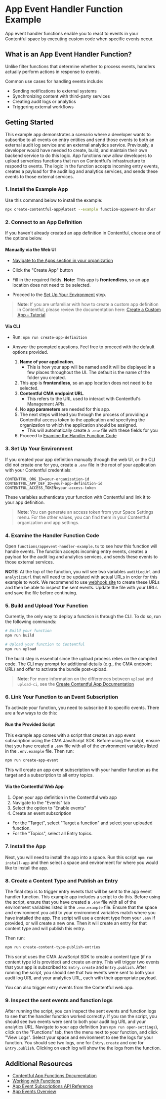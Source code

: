 # App Event Handler Function Example

App event handler functions enable you to react to events in your Contentful space by executing custom code when specific events occur.

## What is an App Event Handler Function?

Unlike filter functions that determine whether to process events, handlers actually perform actions in response to events.

Common use cases for handling events include:

- Sending notifications to external systems
- Synchronizing content with third-party services
- Creating audit logs or analytics
- Triggering external workflows

## Getting Started

This example app demonstrates a scenario where a developer wants to subscribe to all events on entry entities and send those events to both an external audit log service and an external analytics service. Previously, a developer would have needed to create, build, and maintain their own backend service to do this logic. App functions now allow developers to upload serverless functions that run on Contentful's infrastructure to respond to events. The logic in the function accepts incoming entry events, creates a payload for the audit log and analytics services, and sends these events to those external services.

### 1. Install the Example App

Use this command below to install the example:

```bash
npx create-contentful-app@latest --example function-appevent-handler
```

### 2. Connect to an App Definition

If you haven't already created an app definition in Contentful, choose one of the options below.

#### Manually via the Web UI

- [Navigate to the Apps section in your organization](https://app.contentful.com/deeplink?link=app-definition-list)

- Click the "Create App" button

- Fill in the required fields. **Note:** This app is **frontendless**, so an app location does not need to be selected.

- Proceed to the [Set Up Your Environment](#3-set-up-your-environment) step.

> **Note**: If you are unfamiliar with how to create a custom app definition in Contentful, please review the documentation here: [Create a Custom App - Tutorial](https://www.contentful.com/developers/docs/extensibility/app-framework/tutorial/?utm_source=webapp&utm_medium=app-listing&utm_campaign=in-app-help)

#### Via CLI

- Run: `npm run create-app-definition`
- Answer the prompted questions. Feel free to proceed with the default options provided.

  1. **Name of your application**.
     - This is how your app will be named and it will be displayed in a few places throughout the UI. The default is the name of the folder you created.
  2. This app is **frontendless**, so an app location does not need to be selected.
  3. **Contentful CMA endpoint URL**.
     - This refers to the URL used to interact with Contentful's Management APIs.
  4. No **app parameters** are needed for this app.
  5. The next steps will lead you through the process of providing a Contentful access token to the application and specifying the organization to which the application should be assigned.
     - This will automatically create a `.env` file with these fields for you
  6. Proceed to [Examine the Handler Function Code](#4-examine-the-handler-function-code)

### 3. Set Up Your Environment

If you created your app definition manually through the web UI, or the CLI did not create one for you, create a `.env` file in the root of your application with your Contentful credentials:

```env
CONTENTFUL_ORG_ID=your-organization-id
CONTENTFUL_APP_DEF_ID=your-app-definition-id
CONTENTFUL_ACCESS_TOKEN=your-access-token
```

These variables authenticate your function with Contentful and link it to your app definition.

> **Note**: You can generate an access token from your Space Settings menu. For the other values, you can find them in your Contentful organization and app settings.

### 4. Examine the Handler Function Code

Open `functions/appevent-handler-example.ts` to see how this function will handle events. The function accepts incoming entry events, creates a payload for the audit log and analytics services, and sends these events to those external services.

**NOTE:** At the top of the function, you will see two variables `auditLogUrl` and `analyticsUrl` that will need to be updated with actual URLs in order for this example to work. We recommend to use [webhook.site](https://webhook.site/) to create these URLs and then be able to inspect the sent events. Update the file with your URLs and save the file before continuing.

### 5. Build and Upload Your Function

Currently, the only way to deploy a function is through the CLI. To do so, run the following commands:

```bash
# Build your function
npm run build

# Upload your function to Contentful
npm run upload
```

The build step is essential since the upload process relies on the compiled code. The CLI may prompt for additional details (e.g., the CMA endpoint URL) and offer to activate the bundle post-upload.

> **Note**: For more information on the differences between `upload` and `upload-ci`, see the [Create Contentful App Documentation](https://www.contentful.com/developers/docs/extensibility/app-framework/create-contentful-app/)

### 6. Link Your Function to an Event Subscription

To activate your function, you need to subscribe it to specific events. There are a few ways to do this:

#### Run the Provided Script

This example app comes with a script that creates an app event subscription using the CMA JavaScript SDK. Before using the script, ensure that you have created a `.env` file with all of the environment variables listed in the `.env.example` file. Then run:

```bash
npm run create-app-event
```

This will create an app event subscription with your handler function as the target and a subscription to all entry topics.

#### Via the Contentful Web App

1. Open your app definition in the Contentful web app
2. Navigate to the "Events" tab
3. Select the option to "Enable events"
4. Create an event subscription

- For the "Target", select "Target a function" and select your uploaded function.
- For the "Topics", select all Entry topics.

### 7. Install the App

Next, you will need to install the app into a space. Run this script `npm run install-app` and then select a space and environment for where you would like to install the app.

### 8. Create a Content Type and Publish an Entry

The final step is to trigger entry events that will be sent to the app event handler function. This example app includes a script to do this. Before using the script, ensure that you have created a `.env` file with all of the environment variables listed in the `.env.example` file. Ensure that the space and environment you add to your environment variables match where you have installed the app. The script will use a content type from your `.env` if provided, or will create a new one. Then it will create an entry for that content type and will publish this entry.

Then run:

```bash
npm run create-content-type-publish-entries
```

This script uses the CMA JavaScript SDK to create a content type (if no content type id is provided) and create an entry. This will trigger two events that your app is subscribed to: `Entry.create` and `Entry.publish`. After running the script, you should see that two events were sent to both your audit log URL and your analytics URL, each with their appropriate payload.

You can also trigger entry events from the Contentful web app.

### 9. Inspect the sent events and function logs

After running the script, you can inspect the sent events and function logs to see that the handler function worked correctly. If you ran the script, you should see two events were sent to both your audit log URL and your analytics URL. Navigate to your app definition (run `npm run open-settings`), click on the "Functions" tab, then the menu next to your function, and click "View Logs". Select your space and environment to see the logs for your function. You should see two logs, one for `Entry.create` and one for `Entry.publish`. Clicking on each log will show the the logs from the function.

## Additional Resources

- [Contentful App Functions Documentation](https://www.contentful.com/developers/docs/extensibility/app-framework/functions/)
- [Working with Functions](https://www.contentful.com/developers/docs/extensibility/app-framework/working-with-functions/)
- [App Event Subscriptions API Reference](https://www.contentful.com/developers/docs/references/content-management-api/#/reference/app-event-subscriptions)
- [App Events Overview](https://www.contentful.com/developers/docs/extensibility/app-framework/app-events/)
